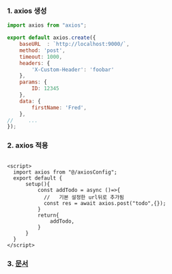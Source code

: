 ### 1. axios 생성
```javascript
import axios from "axios";

export default axios.create({
    baseURL  : `http://localhost:9000/`,
    method: 'post',
    timeout: 1000,
    headers: {
        'X-Custom-Header': 'foobar'
    },
    params: {
        ID: 12345
    },
    data: {
        firstName: 'Fred',
    },
//     ...
});
```
### 2. axios 적용
```vue

<script>
  import axios from "@/axiosConfig";
  export default {
      setup(){
          const addTodo = async ()=>{
            //   기본 설정한 url뒤로 추가됨
            const res = await axios.post("todo",{}); 
          }
          return{
              addTodo,
          }
      }
  }
</script>
```
### 3. [문서](https://www.npmjs.com/package/axios)